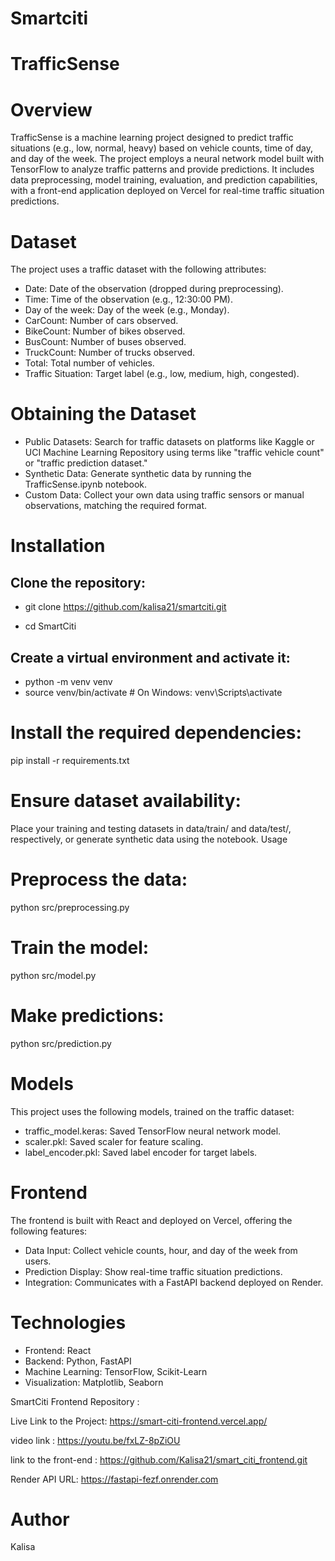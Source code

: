 # Smartciti
# TrafficSense


# Overview

TrafficSense is a machine learning project designed to predict traffic situations (e.g., low, normal, heavy) based on vehicle counts, time of day, and day of the week. The project employs a neural network model built with TensorFlow to analyze traffic patterns and provide predictions. It includes data preprocessing, model training, evaluation, and prediction capabilities, with a front-end application deployed on Vercel for real-time traffic situation predictions.


# Dataset

The project uses a traffic dataset with the following attributes:

- Date: Date of the observation (dropped during preprocessing).
- Time: Time of the observation (e.g., 12:30:00 PM).
- Day of the week: Day of the week (e.g., Monday).
- CarCount: Number of cars observed.
- BikeCount: Number of bikes observed.
- BusCount: Number of buses observed.
- TruckCount: Number of trucks observed.
- Total: Total number of vehicles.
- Traffic Situation: Target label (e.g., low, medium, high, congested).

# Obtaining the Dataset

- Public Datasets: Search for traffic datasets on platforms like Kaggle or UCI Machine Learning Repository using terms like "traffic vehicle count" or "traffic prediction dataset."
- Synthetic Data: Generate synthetic data by running the TrafficSense.ipynb notebook.
- Custom Data: Collect your own data using traffic sensors or manual observations, matching the required format.


# Installation

## Clone the repository:

- git clone https://github.com/kalisa21/smartciti.git

- cd SmartCiti

## Create a virtual environment and activate it:

- python -m venv venv
- source venv/bin/activate  # On Windows: venv\Scripts\activate

# Install the required dependencies:

pip install -r requirements.txt

# Ensure dataset availability:

Place your training and testing datasets in data/train/ and data/test/, respectively, or generate synthetic data using the notebook.
Usage

# Preprocess the data:

python src/preprocessing.py

# Train the model:

python src/model.py

# Make predictions:

python src/prediction.py

# Models
This project uses the following models, trained on the traffic dataset:

- traffic_model.keras: Saved TensorFlow neural network model.
- scaler.pkl: Saved scaler for feature scaling.
- label_encoder.pkl: Saved label encoder for target labels.


# Frontend

The frontend is built with React and deployed on Vercel, offering the following features:

- Data Input: Collect vehicle counts, hour, and day of the week from users.
- Prediction Display: Show real-time traffic situation predictions.
- Integration: Communicates with a FastAPI backend deployed on Render.

# Technologies

- Frontend: React
- Backend: Python, FastAPI
- Machine Learning: TensorFlow, Scikit-Learn
- Visualization: Matplotlib, Seaborn



SmartCiti Frontend Repository :

Live Link to the Project: https://smart-citi-frontend.vercel.app/ 

video link : https://youtu.be/fxLZ-8pZiOU 

link to the front-end : https://github.com/Kalisa21/smart_citi_frontend.git 

Render API URL: https://fastapi-fezf.onrender.com 

# Author

Kalisa
